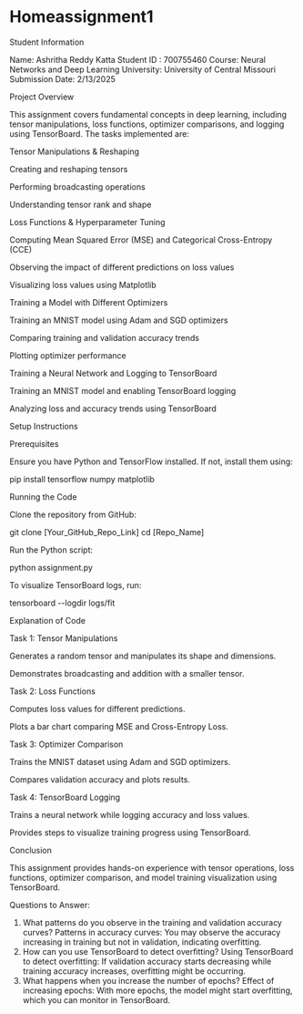 # Homeassignment1
Student Information

Name: Ashritha Reddy Katta
Student ID : 700755460
Course: Neural Networks and Deep Learning
University: University of Central Missouri
Submission Date: 2/13/2025

Project Overview

This assignment covers fundamental concepts in deep learning, including tensor manipulations, loss functions, optimizer comparisons, and logging using TensorBoard.
The tasks implemented are:

Tensor Manipulations & Reshaping

Creating and reshaping tensors

Performing broadcasting operations

Understanding tensor rank and shape

Loss Functions & Hyperparameter Tuning

Computing Mean Squared Error (MSE) and Categorical Cross-Entropy (CCE)

Observing the impact of different predictions on loss values

Visualizing loss values using Matplotlib

Training a Model with Different Optimizers

Training an MNIST model using Adam and SGD optimizers

Comparing training and validation accuracy trends

Plotting optimizer performance

Training a Neural Network and Logging to TensorBoard

Training an MNIST model and enabling TensorBoard logging

Analyzing loss and accuracy trends using TensorBoard

Setup Instructions

Prerequisites

Ensure you have Python and TensorFlow installed. If not, install them using:

pip install tensorflow numpy matplotlib

Running the Code

Clone the repository from GitHub:

git clone [Your_GitHub_Repo_Link]
cd [Repo_Name]

Run the Python script:

python assignment.py

To visualize TensorBoard logs, run:

tensorboard --logdir logs/fit

Explanation of Code

Task 1: Tensor Manipulations

Generates a random tensor and manipulates its shape and dimensions.

Demonstrates broadcasting and addition with a smaller tensor.

Task 2: Loss Functions

Computes loss values for different predictions.

Plots a bar chart comparing MSE and Cross-Entropy Loss.

Task 3: Optimizer Comparison

Trains the MNIST dataset using Adam and SGD optimizers.

Compares validation accuracy and plots results.

Task 4: TensorBoard Logging

Trains a neural network while logging accuracy and loss values.

Provides steps to visualize training progress using TensorBoard.

Conclusion

This assignment provides hands-on experience with tensor operations, loss functions, optimizer comparison, and model training visualization using TensorBoard.

Questions to Answer:
1.	What patterns do you observe in the training and validation accuracy curves?
   Patterns in accuracy curves: You may observe the accuracy increasing in training but not in validation, indicating overfitting.
2.	How can you use TensorBoard to detect overfitting?
   Using TensorBoard to detect overfitting: If validation accuracy starts decreasing while training accuracy increases, overfitting might be occurring.
3.	What happens when you increase the number of epochs?
   Effect of increasing epochs: With more epochs, the model might start overfitting, which you can monitor in TensorBoard.

